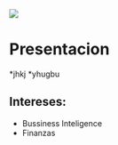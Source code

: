<img src="../Imagen/prueba1_imagen.jpg" />

# Presentacion
  *jhkj
  *yhugbu
## Intereses:
  - Bussiness Inteligence
  - Finanzas






